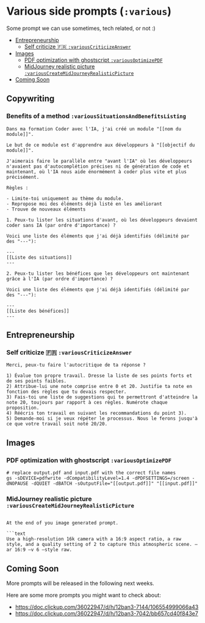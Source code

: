 # Various side prompts (`:various`)

Some prompt we can use sometimes, tech related, or not :)

- [Entrepreneurship](#entrepreneurship)
  - [Self criticize 🇫🇷 `:variousCriticizeAnswer`](#self-criticize--variouscriticizeanswer)
- [Images](#images)
  - [PDF optimization with ghostscript `:variousOptimizePDF`](#pdf-optimization-with-ghostscript-variousoptimizepdf)
  - [MidJourney realistic picture `:variousCreateMidJourneyRealisticPicture`](#midjourney-realistic-picture-variouscreatemidjourneyrealisticpicture)
- [Coming Soon](#coming-soon)

## Copywriting

### Benefits of a method `:variousSituationsAndBenefitsListing`

```text
Dans ma formation Coder avec l'IA, j'ai créé un module "[[nom du module]]".

Le but de ce module est d'apprendre aux développeurs à "[[objectif du module]]".

J'aimerais faire le parallèle entre "avant l'IA" où les développeurs n'avaient pas d'autocomplétion précises ni de génération de code et maintenant, où l'IA nous aide énormément à coder plus vite et plus précisément.

Règles :

- Limite-toi uniquement au thème du module.
- Repropose moi des éléments déjà listé en les améliorant
- Trouve de nouveaux éléments

1. Peux-tu lister les situations d'avant, où les développeurs devaient coder sans IA (par ordre d'importance) ?

Voici une liste des éléments que j'ai déjà identifiés (délimité par des "---"):

---
[[Liste des situations]]
---

2. Peux-tu lister les bénéfices que les développeurs ont maintenant grâce à l'IA (par ordre d'importance) ?

Voici une liste des éléments que j'ai déjà identifiés (délimité par des "---"):

---
[[Liste des bénéfices]]
---
```

## Entrepreneurship

### Self criticize 🇫🇷 `:variousCriticizeAnswer`

```text
Merci, peux-tu faire l'autocritique de ta réponse ?

1) Évalue ton propre travail. Dresse la liste de ses points forts et de ses points faibles.
2) Attribue-lui une note comprise entre 0 et 20. Justifie ta note en fonction des règles que tu devais respecter.
3) Fais-toi une liste de suggestions qui te permettront d'atteindre la note 20, toujours par rapport à ces règles. Numérote chaque proposition.
4) Réécris ton travail en suivant les recommandations du point 3).
5) Demande-moi si je veux répéter le processus. Nous le ferons jusqu'à ce que votre travail soit noté 20/20.
```

## Images

### PDF optimization with ghostscript `:variousOptimizePDF`

```text
# replace output.pdf and input.pdf with the correct file names
gs -sDEVICE=pdfwrite -dCompatibilityLevel=1.4 -dPDFSETTINGS=/screen -dNOPAUSE -dQUIET -dBATCH -sOutputFile="[[output.pdf]]" "[[input.pdf]]"
```

### MidJourney realistic picture `:variousCreateMidJourneyRealisticPicture`

```text

At the end of you image generated prompt.

```text
Use a high-resolution 16k camera with a 16:9 aspect ratio, a raw style, and a quality setting of 2 to capture this atmospheric scene. –ar 16:9 –v 6 –style raw.
```

## Coming Soon

More prompts will be released in the following next weeks.

Here are some more prompts you might want to check about:

- <https://doc.clickup.com/36022947/d/h/12ban3-7144/106554999066a43>
- <https://doc.clickup.com/36022947/d/h/12ban3-7042/bb657cd40f843e7>